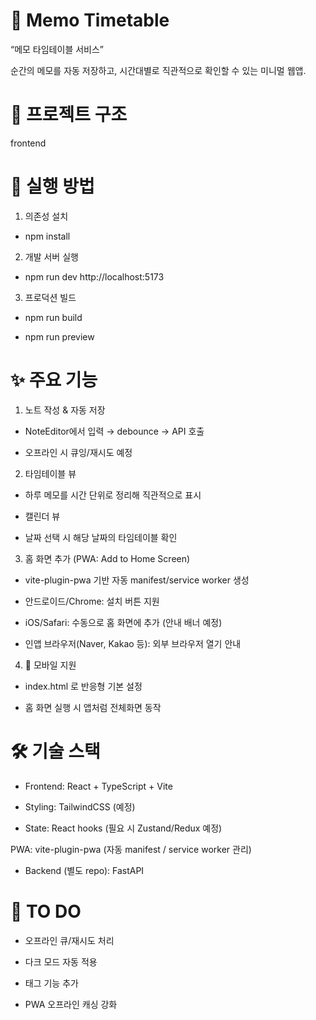 # 📝 Memo Timetable

“메모 타임테이블 서비스” 

 순간의 메모를 자동 저장하고, 시간대별로 직관적으로 확인할 수 있는 미니멀 웹앱.

# 📂 프로젝트 구조
frontend

# 🚀 실행 방법
1. 의존성 설치

- npm install

2. 개발 서버 실행

- npm run dev http://localhost:5173

3. 프로덕션 빌드
- npm run build

- npm run preview


# ✨ 주요 기능

1. 노트 작성 & 자동 저장

- NoteEditor에서 입력 → debounce → API 호출

- 오프라인 시 큐잉/재시도 예정

2. 타임테이블 뷰

- 하루 메모를 시간 단위로 정리해 직관적으로 표시

- 캘린더 뷰

- 날짜 선택 시 해당 날짜의 타임테이블 확인

3. 홈 화면 추가 (PWA: Add to Home Screen)

- vite-plugin-pwa 기반 자동 manifest/service worker 생성

- 안드로이드/Chrome: 설치 버튼 지원

- iOS/Safari: 수동으로 홈 화면에 추가 (안내 배너 예정)

- 인앱 브라우저(Naver, Kakao 등): 외부 브라우저 열기 안내

4. 📱 모바일 지원

- index.html <meta name="viewport">로 반응형 기본 설정

- 홈 화면 실행 시 앱처럼 전체화면 동작


# 🛠 기술 스택

- Frontend: React + TypeScript + Vite

- Styling: TailwindCSS (예정)

- State: React hooks (필요 시 Zustand/Redux 예정)

PWA: vite-plugin-pwa (자동 manifest / service worker 관리)

- Backend (별도 repo): FastAPI

# 📌 TO DO

 - 오프라인 큐/재시도 처리

 - 다크 모드 자동 적용

 - 태그 기능 추가

 - PWA 오프라인 캐싱 강화
